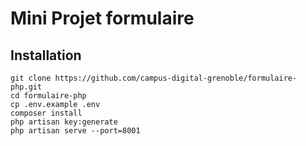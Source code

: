 # Mini Projet formulaire

## Installation

```
git clone https://github.com/campus-digital-grenoble/formulaire-php.git
cd formulaire-php
cp .env.example .env
composer install
php artisan key:generate
php artisan serve --port=8001
```
